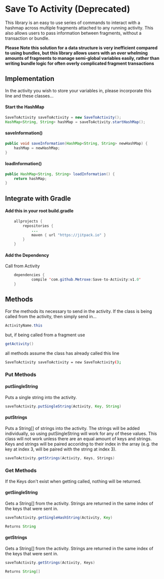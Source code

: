 # Save To Activity (Deprecated)

This library is an easy to use series of commands to interact with a hashmap across multiple fragments attached to any running activity. This also allows users to pass information between fragments, without a transaction or bundle.

**Please Note this solution for a data structure is very inefficient compared to using bundles, but this library allows users with an over whelming amounts of fragments to manage semi-global variables easily, rather than writing bundle logic for often overly complicated fragment transactions**

## Implementation

In the activity you wish to store your variables in, please incorporate this line and these classes...

#### Start the HashMap
```java
SaveToActivity saveToActivity = new SaveToActivity();
HashMap<String, String> hashMap = saveToActivity.startHashMap();
```
#### saveInformation()
```java
public void saveInformation(HashMap<String, String> newHashMap) {
    hashMap = newHashMap;
}
```
#### loadInformation()
```java
public HashMap<String, String> loadInformation() {
    return hashMap;
}
```

## Integrate with Gradle
#### Add this in your root build.gradle
```java
	allprojects {
		repositories {
			...
			maven { url "https://jitpack.io" }
		}
	}
```
#### Add the Dependency
Call from Activity
```java
	dependencies {
	        compile 'com.github.Metroxe:Save-to-Activity:v1.0'
	}
```
## Methods
For the methods its necessary to send in the activity. If the class is being called from the activity, then simply send in...
```java
ActivityName.this
```
but, if being called from a fragment use
```java
getActivity()
```
all methods assume the class has already called this line
```sh
SaveToActivity saveToActivity = new SaveToActivity();
```
### Put Methods
#### putSingleString
Puts a single string into the activity.
```java
saveToActivity.putSingleString(Activity, Key, String)
```
#### putStrings
Puts a String[] of strings into the activity. The strings will be added individually, so using putSingleString will work for any of these values. This class will not work unless there are an equal amount of keys and strings. Keys and strings will be paired accoridng to their index in the array (e.g. the key at index 3, will be paired with the string at index 3).
```java
saveToActivity.getStrings(Activity, Keys, Strings)
```
### Get Methods
If the Keys don't exist when getting called, nothing will be returned.
#### getSingleString
Gets a String[] from the activity. Strings are returned in the same index of the keys that were sent in.
```java
saveToActivity.getSingleHashString(Activity, Key)

Returns String
```
#### getStrings
Gets a String[] from the activity. Strings are returned in the same index of the keys that were sent in.
```java
saveToActivity.getStrings(Activity, Keys)

Returns String[]
```
